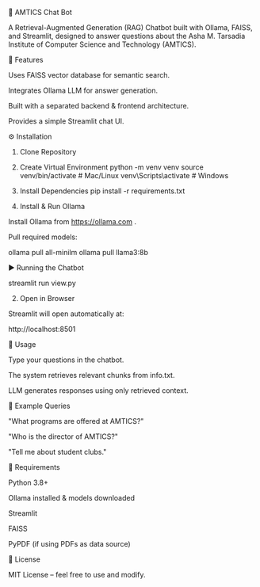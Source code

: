 🤖 AMTICS Chat Bot

A Retrieval-Augmented Generation (RAG) Chatbot built with Ollama, FAISS, and Streamlit, designed to answer questions about the Asha M. Tarsadia Institute of Computer Science and Technology (AMTICS).

🚀 Features

Uses FAISS vector database for semantic search.

Integrates Ollama LLM for answer generation.

Built with a separated backend & frontend architecture.

Provides a simple Streamlit chat UI.

⚙️ Installation
1. Clone Repository

2. Create Virtual Environment
python -m venv venv
source venv/bin/activate   # Mac/Linux
venv\Scripts\activate      # Windows

3. Install Dependencies
pip install -r requirements.txt

4. Install & Run Ollama

Install Ollama from https://ollama.com
.

Pull required models:

ollama pull all-minilm
ollama pull llama3:8b

▶️ Running the Chatbot

streamlit run view.py

2. Open in Browser

Streamlit will open automatically at:

http://localhost:8501

📝 Usage

Type your questions in the chatbot.

The system retrieves relevant chunks from info.txt.

LLM generates responses using only retrieved context.

📖 Example Queries

"What programs are offered at AMTICS?"

"Who is the director of AMTICS?"

"Tell me about student clubs."

📌 Requirements

Python 3.8+

Ollama installed & models downloaded

Streamlit

FAISS

PyPDF (if using PDFs as data source)

📜 License

MIT License – feel free to use and modify.
